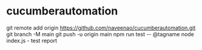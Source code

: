 # cucumberautomation
git remote add origin https://github.com/naveenao/cucumberautomation.git
git branch -M main
git push -u origin main
npm run test -- @tagname
node index.js - test report